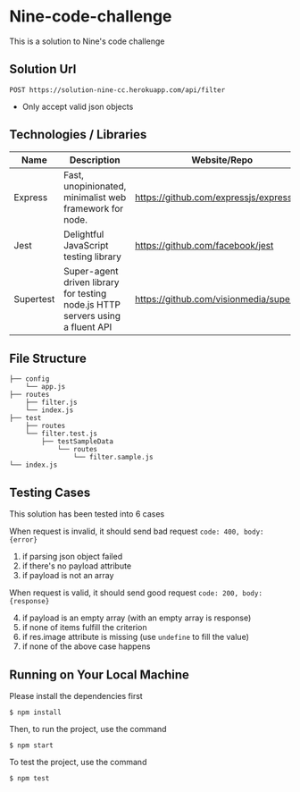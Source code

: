 # Nine-code-challenge

This is a solution to Nine's code challenge

## Solution Url

```
POST https://solution-nine-cc.herokuapp.com/api/filter
```

- Only accept valid json objects

## Technologies / Libraries

| Name      | Description                                                                    | Website/Repo                             |
| --------- | ------------------------------------------------------------------------------ | ---------------------------------------- |
| Express   | Fast, unopinionated, minimalist web framework for node.                        | https://github.com/expressjs/express     |
| Jest      | Delightful JavaScript testing library                                          | https://github.com/facebook/jest         |
| Supertest | Super-agent driven library for testing node.js HTTP servers using a fluent API | https://github.com/visionmedia/supertest |

## File Structure

```
├── config
    └── app.js
├── routes
	├── filter.js
	└── index.js
├── test
    ├── routes
    └── filter.test.js
        ├── testSampleData
            └── routes
                └── filter.sample.js
└── index.js
```

## Testing Cases

This solution has been tested into 6 cases

When request is invalid, it should send bad request `code: 400, body: {error}`

1. if parsing json object failed
2. if there's no payload attribute
3. if payload is not an array

When request is valid, it should send good request `code: 200, body: {response}`

4. if payload is an empty array (with an empty array is response)
5. if none of items fulfill the criterion
6. if res.image attribute is missing (use `undefine` to fill the value)
7. if none of the above case happens

## Running on Your Local Machine

Please install the dependencies first

```
$ npm install
```

Then, to run the project, use the command

```
$ npm start
```

To test the project, use the command

```
$ npm test
```
